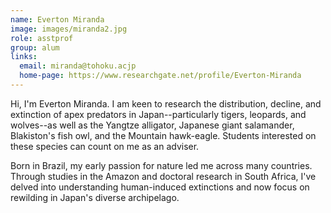 ```yaml
---
name: Everton Miranda
image: images/miranda2.jpg
role: asstprof
group: alum
links:
  email: miranda@tohoku.acjp
  home-page: https://www.researchgate.net/profile/Everton-Miranda
---
```


Hi, I'm Everton Miranda. I am keen to research the distribution, decline, and extinction of apex 
predators in Japan--particularly tigers, leopards, and wolves--as well as the 
Yangtze alligator, Japanese giant salamander, Blakiston's fish owl, and the
Mountain hawk-eagle. Students interested on these species can count on 
me as an adviser.

Born in Brazil, my early passion for nature led me across many countries. 
Through studies in the Amazon and doctoral research in South Africa, I've 
delved into understanding human-induced extinctions and now focus on 
rewilding in Japan's diverse archipelago.

